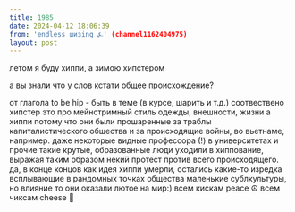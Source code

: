```yaml
---
title: 1985
date: 2024-04-12 18:06:39
from: 'endless шизing ⍼' (channel1162404975)
layout: post
---
```


летом я буду хиппи, 
а зимою хипстером

а вы знали что у слов кстати общее происхождение?

от глагола to be hip - быть в теме (в курсе, шарить и т.д.)
соотвествено хипстер это про мейнстримный стиль одежды, внешности, жизни
а хиппи потому что они были прошаренные за траблы капиталистического общества и за происходящие войны, во вьетнаме, например. даже некоторые видные профессора (!) в университетах и прочие такие крутые, образованные люди уходили в хиппование, выражая таким образом некий протест против всего происходящего. да, в конце концов как идея хиппи умерли, остались какие-то изредка всплывающие в рандомных точках общества маленькие сублкультуры, но влияние то они оказали лютое на мир:)
всем кискам peace ☮️
всем чиксам cheese 🧀
